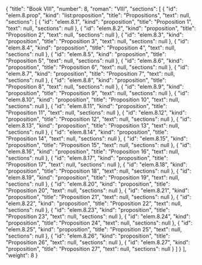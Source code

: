 {
  "title": "Book VIII",
  "number": 8,
  "roman": "VIII",
  "sections": [
    {
      "id": "elem.8.prop",
      "kind": "list:proposition",
      "title": "Propositions",
      "text": null,
      "sections": [
        {
          "id": "elem.8.1",
          "kind": "proposition",
          "title": "Proposition 1",
          "text": null,
          "sections": null
        },
        {
          "id": "elem.8.2",
          "kind": "proposition",
          "title": "Proposition 2",
          "text": null,
          "sections": null
        },
        {
          "id": "elem.8.3",
          "kind": "proposition",
          "title": "Proposition 3",
          "text": null,
          "sections": null
        },
        {
          "id": "elem.8.4",
          "kind": "proposition",
          "title": "Proposition 4",
          "text": null,
          "sections": null
        },
        {
          "id": "elem.8.5",
          "kind": "proposition",
          "title": "Proposition 5",
          "text": null,
          "sections": null
        },
        {
          "id": "elem.8.6",
          "kind": "proposition",
          "title": "Proposition 6",
          "text": null,
          "sections": null
        },
        {
          "id": "elem.8.7",
          "kind": "proposition",
          "title": "Proposition 7",
          "text": null,
          "sections": null
        },
        {
          "id": "elem.8.8",
          "kind": "proposition",
          "title": "Proposition 8",
          "text": null,
          "sections": null
        },
        {
          "id": "elem.8.9",
          "kind": "proposition",
          "title": "Proposition 9",
          "text": null,
          "sections": null
        },
        {
          "id": "elem.8.10",
          "kind": "proposition",
          "title": "Proposition 10",
          "text": null,
          "sections": null
        },
        {
          "id": "elem.8.11",
          "kind": "proposition",
          "title": "Proposition 11",
          "text": null,
          "sections": null
        },
        {
          "id": "elem.8.12",
          "kind": "proposition",
          "title": "Proposition 12",
          "text": null,
          "sections": null
        },
        {
          "id": "elem.8.13",
          "kind": "proposition",
          "title": "Proposition 13",
          "text": null,
          "sections": null
        },
        {
          "id": "elem.8.14",
          "kind": "proposition",
          "title": "Proposition 14",
          "text": null,
          "sections": null
        },
        {
          "id": "elem.8.15",
          "kind": "proposition",
          "title": "Proposition 15",
          "text": null,
          "sections": null
        },
        {
          "id": "elem.8.16",
          "kind": "proposition",
          "title": "Proposition 16",
          "text": null,
          "sections": null
        },
        {
          "id": "elem.8.17",
          "kind": "proposition",
          "title": "Proposition 17",
          "text": null,
          "sections": null
        },
        {
          "id": "elem.8.18",
          "kind": "proposition",
          "title": "Proposition 18",
          "text": null,
          "sections": null
        },
        {
          "id": "elem.8.19",
          "kind": "proposition",
          "title": "Proposition 19",
          "text": null,
          "sections": null
        },
        {
          "id": "elem.8.20",
          "kind": "proposition",
          "title": "Proposition 20",
          "text": null,
          "sections": null
        },
        {
          "id": "elem.8.21",
          "kind": "proposition",
          "title": "Proposition 21",
          "text": null,
          "sections": null
        },
        {
          "id": "elem.8.22",
          "kind": "proposition",
          "title": "Proposition 22",
          "text": null,
          "sections": null
        },
        {
          "id": "elem.8.23",
          "kind": "proposition",
          "title": "Proposition 23",
          "text": null,
          "sections": null
        },
        {
          "id": "elem.8.24",
          "kind": "proposition",
          "title": "Proposition 24",
          "text": null,
          "sections": null
        },
        {
          "id": "elem.8.25",
          "kind": "proposition",
          "title": "Proposition 25",
          "text": null,
          "sections": null
        },
        {
          "id": "elem.8.26",
          "kind": "proposition",
          "title": "Proposition 26",
          "text": null,
          "sections": null
        },
        {
          "id": "elem.8.27",
          "kind": "proposition",
          "title": "Proposition 27",
          "text": null,
          "sections": null
        }
      ]
    }
  ],
  "weight": 8
}
